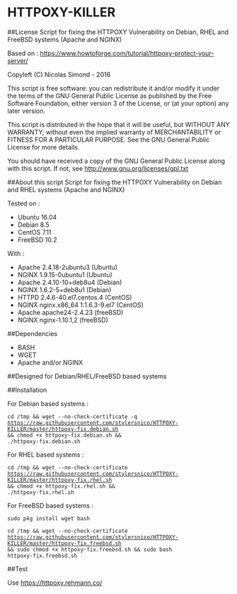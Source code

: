 HTTPOXY-KILLER
==============

##License
Script for fixing the HTTPOXY Vulnerability on Debian, RHEL and FreeBSD systems (Apache and NGINX)

Based on : https://www.howtoforge.com/tutorial/httpoxy-protect-your-server/

Copyleft (C) Nicolas Simond - 2016

This script is free software: you can redistribute it and/or modify
it under the terms of the GNU General Public License as published by
the Free Software Foundation, either version 3 of the License, or
(at your option) any later version.

This script is distributed in the hope that it will be useful,
but WITHOUT ANY WARRANTY; without even the implied warranty of
MERCHANTABILITY or FITNESS FOR A PARTICULAR PURPOSE.  See the
GNU General Public License for more details.

You should have received a copy of the GNU General Public License
along with this script.  If not, see <http://www.gnu.org/licenses/gpl.txt>

##About this script
Script for fixing the HTTPOXY Vulnerability on Debian and RHEL systems (Apache and NGINX)

Tested on :

- Ubuntu 16.04
- Debian 8.5
- CentOS 7.11
- FreeBSD 10.2

With :

- Apache 2.4.18-2ubuntu3 (Ubuntu)
- NGINX 1.9.15-0ubuntu1 (Ubuntu)
- Apache 2.4.10-10+deb8u4 (Debian)
- NGINX 1.6.2-5+deb8u1 (Debian)
- HTTPD 2.4.6-40.el7.centos.4 (CentOS)
- NGINX nginx.x86_64 1:1.6.3-9.el7 (CentOS)
- Apache apache24-2.4.23 (freeBSD)
- NGINX nginx-1.10.1,2 (freeBSD)

##Dependencies

- BASH
- WGET
- Apache and/or NGINX

##Designed for
Debian/RHEL/FreeBSD based systems

##Installation

For Debian based systems :

<code>cd /tmp && wget --no-check-certificate -q https://raw.githubusercontent.com/stylersnico/HTTPOXY-KILLER/master/httpoxy-fix.debian.sh && chmod +x httpoxy-fix.debian.sh && ./httpoxy-fix.debian.sh</code>


For RHEL based systems :

<code>cd /tmp && wget --no-check-certificate https://raw.githubusercontent.com/stylersnico/HTTPOXY-KILLER/master/httpoxy-fix.rhel.sh && chmod +x httpoxy-fix.rhel.sh && ./httpoxy-fix.rhel.sh</code>


For FreeBSD based systems :

<code>sudo pkg install wget bash</code>

<code>cd /tmp && wget --no-check-certificate https://raw.githubusercontent.com/stylersnico/HTTPOXY-KILLER/master/httpoxy-fix.freebsd.sh && sudo chmod +x httpoxy-fix.freebsd.sh && sudo bash httpoxy-fix.freebsd.sh</code>

##Test

Use https://httpoxy.rehmann.co/

